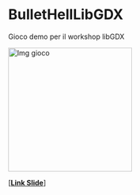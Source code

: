 # BulletHellLibGDX
Gioco demo per il workshop libGDX 

<img src="https://i.ibb.co/FH1q7Zf/image.png" alt="Img gioco" width="250"/>

[**[Link Slide](
https://docs.google.com/presentation/d/13yQovQRYv46m8Vm5aCVQ5oHNksaqGN8PqIxS8cjPzDo/edit#slide=id.g118ec5df17f_0_1333)**]

